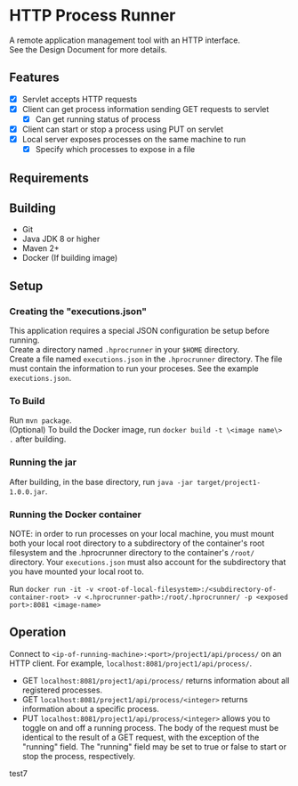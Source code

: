 # HTTP Process Runner
A remote application management tool with an HTTP interface.  
See the Design Document for more details.

## Features
- [x] Servlet accepts HTTP requests
- [x] Client can get process information sending GET requests to servlet
    - [x] Can get running status of process
- [x] Client can start or stop a process using PUT on servlet
- [x] Local server exposes processes on the same machine to run
    - [x] Specify which processes to expose in a file

## Requirements
## Building
- Git
- Java JDK 8 or higher
- Maven 2+
- Docker (If building image)
## Setup

### Creating the "executions.json"
This application requires a special JSON configuration be setup before running.  
Create a directory named `.hprocrunner` in your `$HOME` directory.  
Create a file named `executions.json` in the `.hprocrunner` directory.
The file must contain the information to run your proceses. See the example `executions.json`.

### To Build
Run `mvn package`.  
(Optional) To build the Docker image, run `docker build -t \<image name\> .` after building.


### Running the jar
After building, in the base directory, run `java -jar target/project1-1.0.0.jar`.  

### Running the Docker container
NOTE: in order to run processes on your local machine, you must mount both your local root directory to a subdirectory of the container's root filesystem and the .hprocrunner directory to the container's `/root/` directory. Your `executions.json` must also account for the subdirectory that you have mounted your local root to.

Run `docker run -it -v <root-of-local-filesystem>:/<subdirectory-of-container-root> -v <.hprocrunner-path>:/root/.hprocrunner/ -p <exposed port>:8081 <image-name>`

## Operation
Connect to `<ip-of-running-machine>:<port>/project1/api/process/` on an HTTP client.  For example, `localhost:8081/project1/api/process/`.
- GET `localhost:8081/project1/api/process/` returns information about all registered processes.
- GET `localhost:8081/project1/api/process/<integer>` returns information about a specific process.
- PUT `localhost:8081/project1/api/process/<integer>` allows you to toggle on and off a running process. The body of the request must be identical to the result of a GET request, with the exception of the "running" field. The "running" field may be set to true or false to start or stop the process, respectively.


test7
